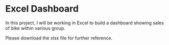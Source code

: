# Excel Dashboard

In this project, I will be working in Excel to build a dashboard showing sales of bike within various group.

Please download the xlsx file for further reference.
